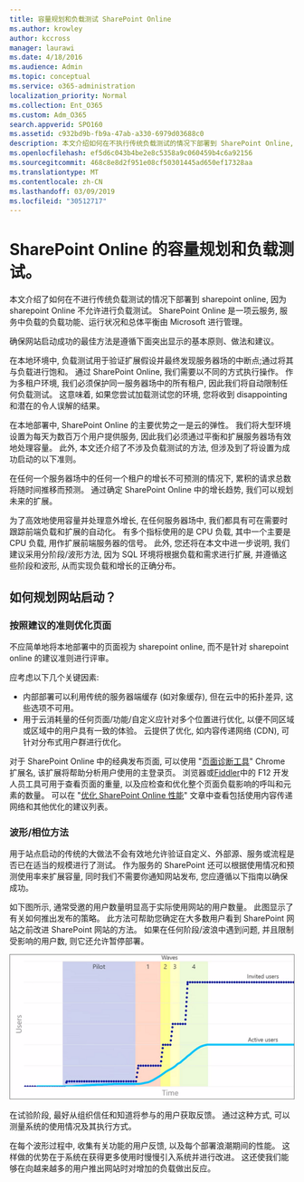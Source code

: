 ```yaml
---
title: 容量规划和负载测试 SharePoint Online
ms.author: krowley
author: kccross
manager: laurawi
ms.date: 4/18/2016
ms.audience: Admin
ms.topic: conceptual
ms.service: o365-administration
localization_priority: Normal
ms.collection: Ent_O365
ms.custom: Adm_O365
search.appverid: SPO160
ms.assetid: c932bd9b-fb9a-47ab-a330-6979d03688c0
description: 本文介绍如何在不执行传统负载测试的情况下部署到 SharePoint Online, 因为这是不允许的。
ms.openlocfilehash: ef5d6c043b4be2e8c5358a9c060459b4c6a92156
ms.sourcegitcommit: 468c8e8d2f951e08cf50301445ad650ef17328aa
ms.translationtype: MT
ms.contentlocale: zh-CN
ms.lasthandoff: 03/09/2019
ms.locfileid: "30512717"
---
```

# <a name="capacity-planning-and-load-testing-sharepoint-online"></a>SharePoint Online 的容量规划和负载测试。

本文介绍了如何在不进行传统负载测试的情况下部署到 sharepoint online, 因为 sharepoint Online 不允许进行负载测试。 SharePoint Online 是一项云服务, 服务中负载的负载功能、运行状况和总体平衡由 Microsoft 进行管理。
  
确保网站启动成功的最佳方法是遵循下面突出显示的基本原则、做法和建议。
  
在本地环境中, 负载测试用于验证扩展假设并最终发现服务器场的中断点;通过将其与负载进行饱和。 通过 SharePoint Online, 我们需要以不同的方式执行操作。 作为多租户环境, 我们必须保护同一服务器场中的所有租户, 因此我们将自动限制任何负载测试。 这意味着, 如果您尝试加载测试您的环境, 您将收到 disappointing 和潜在的令人误解的结果。
  
在本地部署中, SharePoint Online 的主要优势之一是云的弹性。 我们将大型环境设置为每天为数百万个用户提供服务, 因此我们必须通过平衡和扩展服务器场有效地处理容量。 此外, 本文还介绍了不涉及负载测试的方法, 但涉及到了将设置为成功启动的以下准则。 
  
在任何一个服务器场中的任何一个租户的增长不可预测的情况下, 累积的请求总数将随时间推移而预测。 通过确定 SharePoint Online 中的增长趋势, 我们可以规划未来的扩展。
  
为了高效地使用容量并处理意外增长, 在任何服务器场中, 我们都具有可在需要时跟踪前端负载和扩展的自动化。 有多个指标使用的是 CPU 负载, 其中一个主要是 CPU 负载, 用作扩展前端服务器的信号。 此外, 您还将在本文中进一步说明, 我们建议采用分阶段/波形方法, 因为 SQL 环境将根据负载和需求进行扩展, 并遵循这些阶段和波形, 从而实现负载和增长的正确分布。 
  
## <a name="how-do-i-plan-for-a-site-launch"></a>如何规划网站启动？

### <a name="optimize-pages-by-following-recommended-guidelines"></a>按照建议的准则优化页面
不应简单地将本地部署中的页面视为 sharepoint online, 而不是针对 sharepoint online 的建议准则进行评审。

应考虑以下几个关键因素:
- 内部部署可以利用传统的服务器端缓存 (如对象缓存), 但在云中的拓扑差异, 这些选项不可用。
- 用于云消耗量的任何页面/功能/自定义应针对多个位置进行优化, 以便不同区域或区域中的用户具有一致的体验。 云提供了优化, 如内容传递网络 (CDN), 可针对分布式用户群进行优化。

对于 SharePoint Online 中的经典发布页面, 可以使用 "[页面诊断工具](https://aka.ms/perftool)" Chrome 扩展名, 该扩展将帮助分析用户使用的主登录页。
浏览器或[Fiddler](https://www.telerik.com/download/fiddler)中的 F12 开发人员工具可用于查看页面的重量, 以及应检查和优化整个页面负载影响的呼叫和元素的数量。 可以在 "[优化 SharePoint Online 性能](https://aka.ms/spoperformance)" 文章中查看包括使用内容传递网络和其他优化的建议列表。

### <a name="wave--phase-approach"></a>波形/相位方法
用于站点启动的传统的大做法不会有效地允许验证自定义、外部源、服务或流程是否已在适当的规模进行了测试。 作为服务的 SharePoint 还可以根据使用情况和预测使用率来扩展容量, 同时我们不需要你通知网站发布, 您应遵循以下指南以确保成功。
  
如下图所示, 通常受邀的用户数量明显高于实际使用网站的用户数量。 此图显示了有关如何推出发布的策略。 此方法可帮助您确定在大多数用户看到 SharePoint 网站之前改进 SharePoint 网站的方法。 如果在任何阶段/波浪中遇到问题, 并且限制受影响的用户数, 则它还允许暂停部署。
  
![显示受邀并且处于活动状态的用户的图形](media/0bc14a20-9420-4986-b9b9-fbcd2c6e0fb9.png)
  
在试验阶段, 最好从组织信任和知道将参与的用户获取反馈。 通过这种方式, 可以测量系统的使用情况及其执行方式。
  
在每个波形过程中, 收集有关功能的用户反馈, 以及每个部署浪潮期间的性能。 这样做的优势在于系统在获得更多使用时慢慢引入系统并进行改进。 这还使我们能够在向越来越多的用户推出网站时对增加的负载做出反应。
